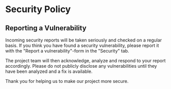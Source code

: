 # Security Policy

## Reporting a Vulnerability

Incoming security reports will be taken seriously and checked on a regular basis. If you think you have found a security vulnerability, please report it with the "Report a vulnerability"-form in the "Security" tab.

The project team will then acknowledge, analyze and respond to your report accordingly.
Please do not publicly disclose any vulnerabilities until they have been analyzed and a fix is available.

Thank you for helping us to make our project more secure.